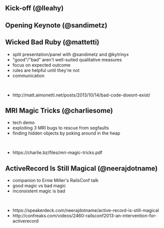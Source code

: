 <!SLIDE>

## Kick-off (@lleahy)

<!SLIDE>

## Opening Keynote (@sandimetz)

<!SLIDE smbullets>

## Wicked Bad Ruby (@mattetti)

* split presentation/panel with @sandimetz and @kytrinyx
* "good"/"bad" aren't well-suited qualitative measures
* focus on expected outcome
* rules are helpful until they're not
* communication

<br/>

<div class="linkedlist">
<ul>
<li>http://matt.aimonetti.net/posts/2013/10/14/bad-code-doesnt-exist/</li>
</ul>

<!SLIDE smbullets>

## MRI Magic Tricks (@charliesome)

* tech demo
* exploiting 3 MRI bugs to rescue from segfaults
* finding hidden objects by poking around in the heap

<br/>

<div class="linkedlist">
<ul>
<li>https://charlie.bz/files/mri-magic-tricks.pdf</li>
</ul>

<!SLIDE smbullets>

## ActiveRecord Is Still Magical (@neerajdotname)

* companion to Ernie Miller's RailsConf talk
* good magic vs bad magic
* inconsistent magic is bad

<br/>

<div class="linkedlist">
<ul>
<li>https://speakerdeck.com/neerajdotname/active-record-is-still-magical</li>
<li>http://confreaks.com/videos/2460-railsconf2013-an-intervention-for-activerecord</li>
</ul>
